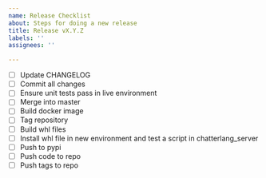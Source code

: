 ```yaml
---
name: Release Checklist
about: Steps for doing a new release
title: Release vX.Y.Z
labels: ''
assignees: ''

---
```


- [ ] Update CHANGELOG
- [ ] Commit all changes
- [ ] Ensure unit tests pass in live environment
- [ ] Merge into master
- [ ] Build docker image
- [ ] Tag repository
- [ ] Build whl files
- [ ] Install whl file in new environment and test a script in chatterlang_server
- [ ] Push to pypi
- [ ] Push code to repo
- [ ] Push tags to repo
